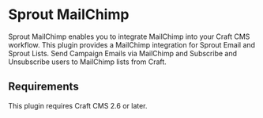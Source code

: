 # Sprout MailChimp

Sprout MailChimp enables you to integrate MailChimp into your Craft CMS workflow. This plugin provides a MailChimp integration for Sprout Email and Sprout Lists. Send Campaign Emails via MailChimp and Subscribe and Unsubscribe users to MailChimp lists from Craft.

## Requirements

This plugin requires Craft CMS 2.6 or later.